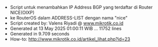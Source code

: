 - Script untuk menambahkan IP Address BGP yang terdaftar di Router NICE(OIXP)
- ke RouterOS dalam ADDRESS-LIST dengan nama "nice"
- Script created by: Valens Riyadi @ www.mikrotik.co.id
- Generated at 13 May 2025 01:00:11 WIB ... 11752 lines
- Generated in 9.709 seconds
- How-to: http://www.mikrotik.co.id/artikel_lihat.php?id=23
